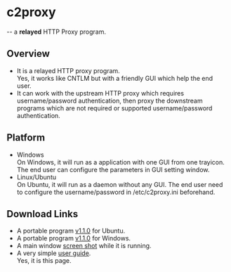 <!--
This is a comment

A line break can be done with 2 spaces followed by 1 return.
-->

c2proxy
=======
-- a __relayed__ HTTP Proxy program.


Overview
--------

* It is a relayed HTTP proxy program.  
  Yes, it works like CNTLM but with a friendly GUI which help the end user.  
* It can work with the upstream HTTP proxy which requires username/password authentication, then proxy the downstream programs which are not required or supported username/password authentication.

Platform
--------

* Windows  
On Windows, it will run as a application with one GUI from one trayicon.
The end user can configure the parameters in GUI setting window.
* Linux/Ubuntu  
On Ubuntu, it will run as a daemon without any GUI.
The end user need to configure the username/password in /etc/c2proxy.ini beforehand.

Download Links
--------------

* A portable program [v1.1.0](./c2proxy_1.1.0_ubuntu_x86_64.7z) for Ubuntu.
* A portable program [v1.1.0](./c2proxy_1.1.0_windows_x86.7z) for Windows.
* A main window [screen shot](./c2proxy_main.jpg) while it is running.
* A very simple [user guide](./Readme.md).  
Yes, it is this page.
